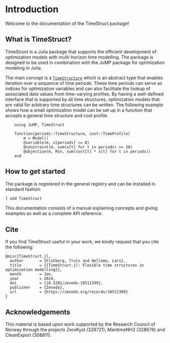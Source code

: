 # Introduction

Welcome to the documentation of the TimeStruct package!


## What is TimeStruct?

TimeStruct is a Julia package that supports the efficient development of optimization models with multi-horizon time modelling. The package is designed to be used in combination with the JuMP package for optimization modeling in Julia.

The main concept is a [`TimeStructure`](@ref) which is an abstract type that enables iteration over a sequence of time periods. These time periods can serve as indices for optimization variables and can also facilitate the lookup of associated data values from time-varying profiles. By having a well-defined interface that is supported by all time structures, optimization models that are valid for arbitrary time structures can be written. The following example shows how a small optimization model can be set up in a function that accepts a general time structure and cost profile.


```@ex
    using JuMP, TimeStruct

    function(periods::TimeStructure, cost::TimeProfile)
        m = Model()
        @variable(m, x[periods] >= 0)
        @constraint(m, sum(x[t] for t in periods) >= 10)
        @objective(m, Min, sum(cost[t] * x[t] for t in periods))
    end
```

## How to get started

The package is registered in the general registry and can be installed in standard fashion
```julia
] add TimeStruct
```

This documentation consists of a manual explaining concepts and giving examples as well as a complete
API reference.


## Cite
If you find TimeStruct useful in your work, we kindly request that you cite the
following:
```
@misc{TimeStruct.jl,
  author       = {Flatberg, Truls and Hellemo, Lars},
  title        = {{TimeStruct.jl: Flexible time structures in optimization modelling}},
  month        = Jan,
  year         = 2024,
  doi          = {10.5281/zenodo.10511399},
  publisher    = {Zenodo},
  url          = {https://zenodo.org/records/10511399}
}
```


## Acknowledgements

This material is based upon work supported by the Research Council of Norway through the projects ZeroKyst (328721), MaritimeNH3 (328679) and CleanExport (308811).



